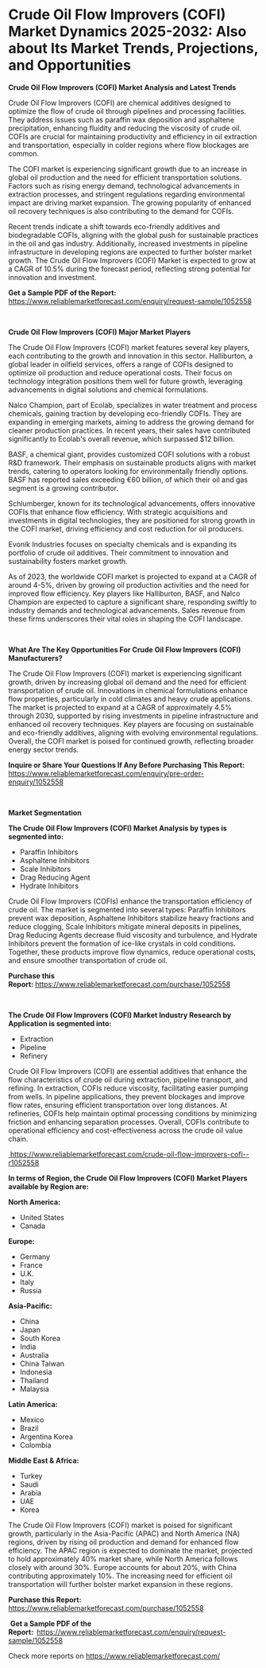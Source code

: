 <p><h1>Crude Oil Flow Improvers (COFI) Market Dynamics 2025-2032: Also about Its Market Trends, Projections, and Opportunities</h1></p><p><strong>Crude Oil Flow Improvers (COFI) Market Analysis and Latest Trends</strong></p>
<p><p>Crude Oil Flow Improvers (COFI) are chemical additives designed to optimize the flow of crude oil through pipelines and processing facilities. They address issues such as paraffin wax deposition and asphaltene precipitation, enhancing fluidity and reducing the viscosity of crude oil. COFIs are crucial for maintaining productivity and efficiency in oil extraction and transportation, especially in colder regions where flow blockages are common.</p><p>The COFI market is experiencing significant growth due to an increase in global oil production and the need for efficient transportation solutions. Factors such as rising energy demand, technological advancements in extraction processes, and stringent regulations regarding environmental impact are driving market expansion. The growing popularity of enhanced oil recovery techniques is also contributing to the demand for COFIs.</p><p>Recent trends indicate a shift towards eco-friendly additives and biodegradable COFIs, aligning with the global push for sustainable practices in the oil and gas industry. Additionally, increased investments in pipeline infrastructure in developing regions are expected to further bolster market growth. The Crude Oil Flow Improvers (COFI) Market is expected to grow at a CAGR of 10.5% during the forecast period, reflecting strong potential for innovation and investment.</p></p>
<p><strong>Get a Sample PDF of the Report:&nbsp;</strong> <a href="https://www.reliablemarketforecast.com/enquiry/request-sample/1052558?utm_campaign=3194&utm_medium=2&utm_source=Github&utm_content=ia&utm_term=22032025&utm_id=crude-oil-flow-improvers-cofi">https://www.reliablemarketforecast.com/enquiry/request-sample/1052558</a></p>
<p>&nbsp;</p>
<p><strong>Crude Oil Flow Improvers (COFI) Major Market Players</strong></p>
<p><p>The Crude Oil Flow Improvers (COFI) market features several key players, each contributing to the growth and innovation in this sector. Halliburton, a global leader in oilfield services, offers a range of COFIs designed to optimize oil production and reduce operational costs. Their focus on technology integration positions them well for future growth, leveraging advancements in digital solutions and chemical formulations.</p><p>Nalco Champion, part of Ecolab, specializes in water treatment and process chemicals, gaining traction by developing eco-friendly COFIs. They are expanding in emerging markets, aiming to address the growing demand for cleaner production practices. In recent years, their sales have contributed significantly to Ecolab's overall revenue, which surpassed $12 billion.</p><p>BASF, a chemical giant, provides customized COFI solutions with a robust R&D framework. Their emphasis on sustainable products aligns with market trends, catering to operators looking for environmentally friendly options. BASF has reported sales exceeding €60 billion, of which their oil and gas segment is a growing contributor.</p><p>Schlumberger, known for its technological advancements, offers innovative COFIs that enhance flow efficiency. With strategic acquisitions and investments in digital technologies, they are positioned for strong growth in the COFI market, driving efficiency and cost reduction for oil producers.</p><p>Evonik Industries focuses on specialty chemicals and is expanding its portfolio of crude oil additives. Their commitment to innovation and sustainability fosters market growth.</p><p>As of 2023, the worldwide COFI market is projected to expand at a CAGR of around 4-5%, driven by growing oil production activities and the need for improved flow efficiency. Key players like Halliburton, BASF, and Nalco Champion are expected to capture a significant share, responding swiftly to industry demands and technological advancements. Sales revenue from these firms underscores their vital roles in shaping the COFI landscape.</p></p>
<p>&nbsp;</p>
<p><strong>What Are The Key Opportunities For Crude Oil Flow Improvers (COFI) Manufacturers?</strong></p>
<p><p>The Crude Oil Flow Improvers (COFI) market is experiencing significant growth, driven by increasing global oil demand and the need for efficient transportation of crude oil. Innovations in chemical formulations enhance flow properties, particularly in cold climates and heavy crude applications. The market is projected to expand at a CAGR of approximately 4.5% through 2030, supported by rising investments in pipeline infrastructure and enhanced oil recovery techniques. Key players are focusing on sustainable and eco-friendly additives, aligning with evolving environmental regulations. Overall, the COFI market is poised for continued growth, reflecting broader energy sector trends.</p></p>
<p><strong>Inquire or Share Your Questions If Any Before Purchasing This Report:</strong> <a href="https://www.reliablemarketforecast.com/enquiry/pre-order-enquiry/1052558?utm_campaign=3194&utm_medium=2&utm_source=Github&utm_content=ia&utm_term=22032025&utm_id=crude-oil-flow-improvers-cofi">https://www.reliablemarketforecast.com/enquiry/pre-order-enquiry/1052558</a></p>
<p>&nbsp;</p>
<p><strong>Market Segmentation</strong></p>
<p><strong>The Crude Oil Flow Improvers (COFI) Market Analysis by types is segmented into:</strong></p>
<p><ul><li>Paraffin Inhibitors</li><li>Asphaltene Inhibitors</li><li>Scale Inhibitors</li><li>Drag Reducing Agent</li><li>Hydrate Inhibitors</li></ul></p>
<p><p>Crude Oil Flow Improvers (COFIs) enhance the transportation efficiency of crude oil. The market is segmented into several types: Paraffin Inhibitors prevent wax deposition, Asphaltene Inhibitors stabilize heavy fractions and reduce clogging, Scale Inhibitors mitigate mineral deposits in pipelines, Drag Reducing Agents decrease fluid viscosity and turbulence, and Hydrate Inhibitors prevent the formation of ice-like crystals in cold conditions. Together, these products improve flow dynamics, reduce operational costs, and ensure smoother transportation of crude oil.</p></p>
<p><strong>Purchase this Report:&nbsp;</strong><a href="https://www.reliablemarketforecast.com/purchase/1052558?utm_campaign=3194&utm_medium=2&utm_source=Github&utm_content=ia&utm_term=22032025&utm_id=crude-oil-flow-improvers-cofi">https://www.reliablemarketforecast.com/purchase/1052558</a></p>
<p>&nbsp;</p>
<p><strong>The Crude Oil Flow Improvers (COFI) Market Industry Research by Application is segmented into:</strong></p>
<p><ul><li>Extraction</li><li>Pipeline</li><li>Refinery</li></ul></p>
<p><p>Crude Oil Flow Improvers (COFI) are essential additives that enhance the flow characteristics of crude oil during extraction, pipeline transport, and refining. In extraction, COFIs reduce viscosity, facilitating easier pumping from wells. In pipeline applications, they prevent blockages and improve flow rates, ensuring efficient transportation over long distances. At refineries, COFIs help maintain optimal processing conditions by minimizing friction and enhancing separation processes. Overall, COFIs contribute to operational efficiency and cost-effectiveness across the crude oil value chain.</p></p>
<p><a href="https://www.reliablemarketforecast.com/crude-oil-flow-improvers-cofi--r1052558?utm_campaign=3194&utm_medium=2&utm_source=Github&utm_content=ia&utm_term=22032025&utm_id=crude-oil-flow-improvers-cofi">&nbsp;https://www.reliablemarketforecast.com/crude-oil-flow-improvers-cofi--r1052558</a></p>
<p><strong>In terms of Region, the Crude Oil Flow Improvers (COFI) Market Players available by Region are:</strong></p>
<p>
    <p> <strong> North America: </strong>
        <ul>
            <li>United States</li>
            <li>Canada</li>
        </ul>
        </p> 
    <p> <strong> Europe: </strong>
        <ul>
            <li>Germany</li>
            <li>France</li>
            <li>U.K.</li>
            <li>Italy</li>
            <li>Russia</li>
        </ul>
        </p> 
    <p> <strong> Asia-Pacific: </strong>
        <ul>
            <li>China</li>
            <li>Japan</li>
            <li>South Korea</li>
            <li>India</li>
            <li>Australia</li>
            <li>China Taiwan</li>
            <li>Indonesia</li>
            <li>Thailand</li>
            <li>Malaysia</li>
        </ul>
        </p> 
    <p> <strong> Latin America: </strong>
        <ul>
            <li>Mexico</li>
            <li>Brazil</li>
            <li>Argentina Korea</li>
            <li>Colombia</li>
        </ul>
        </p> 
    <p> <strong> Middle East & Africa: </strong>
        <ul>
            <li>Turkey</li>
            <li>Saudi</li>
            <li>Arabia</li>
            <li>UAE</li>
            <li>Korea</li>
        </ul>
    </p>
    </p>
<p><p>The Crude Oil Flow Improvers (COFI) market is poised for significant growth, particularly in the Asia-Pacific (APAC) and North America (NA) regions, driven by rising oil production and demand for enhanced flow efficiency. The APAC region is expected to dominate the market, projected to hold approximately 40% market share, while North America follows closely with around 30%. Europe accounts for about 20%, with China contributing approximately 10%. The increasing need for efficient oil transportation will further bolster market expansion in these regions.</p></p>
<p><strong>Purchase this Report: </strong><a href="https://www.reliablemarketforecast.com/purchase/1052558?utm_campaign=3194&utm_medium=2&utm_source=Github&utm_content=ia&utm_term=22032025&utm_id=crude-oil-flow-improvers-cofi">https://www.reliablemarketforecast.com/purchase/1052558</a></p>
<p>&nbsp;<strong>Get a Sample PDF of the Report:&nbsp;&nbsp;</strong><a href="https://www.reliablemarketforecast.com/enquiry/request-sample/1052558?utm_campaign=3194&utm_medium=2&utm_source=Github&utm_content=ia&utm_term=22032025&utm_id=crude-oil-flow-improvers-cofi">https://www.reliablemarketforecast.com/enquiry/request-sample/1052558</a></p>
<p><strong></strong></p>
<p>Check more reports on <a href="https://www.reliablemarketforecast.com/?utm_campaign=3194&utm_medium=2&utm_source=Github&utm_content=ia&utm_term=22032025&utm_id=crude-oil-flow-improvers-cofi">https://www.reliablemarketforecast.com/</a></p>